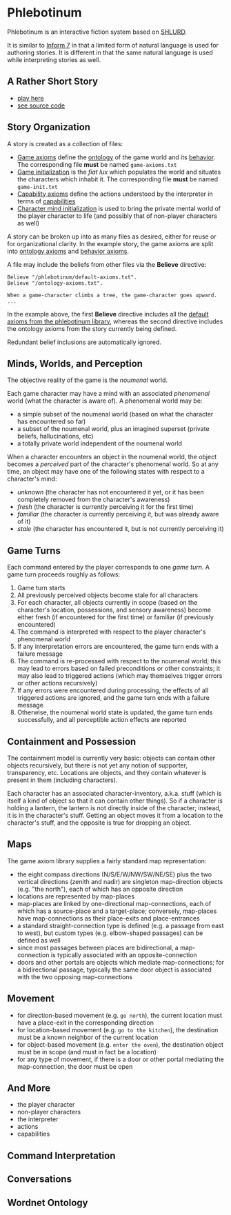 # Phlebotinum

Phlebotinum is an interactive fiction system based on [SHLURD](readme.md).

It is similar to [Inform 7](http://inform7.com) in that a limited form of
natural language is used for authoring stories.  It is different in
that the same natural language is used while interpreting stories as
well.

## A Rather Short Story

* [play here](http://phlebotinum.xyz:8000)
* [see source code](https://github.com/lingeringsocket/hello-phlebotinum)

## Story Organization

A story is created as a collection of files:

* [Game axioms](https://github.com/lingeringsocket/hello-phlebotinum/blob/master/game-axioms.txt) define the [ontology](ontology.md) of the game world and its [behavior](conditionals.md).  The corresponding file **must** be named ```game-axioms.txt```
* [Game initialization](https://github.com/lingeringsocket/hello-phlebotinum/blob/master/game-init.txt) is the *fiat lux* which populates the world and situates the characters which inhabit it.  The corresponding file **must** be named ```game-init.txt```
* [Capability axioms](https://github.com/lingeringsocket/hello-phlebotinum/blob/master/capability-axioms.txt) define the actions understood by the interpreter in terms of [capabilities](capabilities.md)
* [Character mind initialization](https://github.com/lingeringsocket/hello-phlebotinum/blob/master/player-mind-init.txt) is used to bring the private mental world of the player character to life (and possibly that of non-player characters as well)

A story can be broken up into as many files as desired, either for
reuse or for organizational clarity.  In the example story, the game
axioms are split into
[ontology axioms](https://github.com/lingeringsocket/hello-phlebotinum/blob/master/ontology-axioms.txt)
and
[behavior axioms](https://github.com/lingeringsocket/hello-phlebotinum/blob/master/behavior-axioms.txt).

A file may include the beliefs from other files via the **Believe** directive:

```
Believe "/phlebotinum/default-axioms.txt".
Believe "/ontology-axioms.txt".

When a game-character climbs a tree, the game-character goes upward.
...
```

In the example above, the first **Believe** directive includes all the
[default axioms from the phlebotinum library](https://github.com/lingeringsocket/shlurd/tree/master/cli/src/main/resources/phlebotinum), whereas the second
directive includes the ontology axioms from the story currently being defined.

Redundant belief inclusions are automatically ignored.

## Minds, Worlds, and Perception

The objective reality of the game is the *noumenal* world.

Each game character may have a mind with an associated *phenomenal*
world (what the character is aware of).  A phenomenal world may be:

* a simple subset of the noumenal world (based on what the character has encountered so far)
* a subset of the noumenal world, plus an imagined superset (private beliefs, hallucinations, etc)
* a totally private world independent of the noumenal world

When a character encounters an object in the noumenal world, the
object becomes a *perceived* part of the character's phenomenal world.
So at any time, an object may have one of the following states with
respect to a character's mind:

* *unknown* (the character has not encountered it yet, or it has been
  completely removed from the character's awareness)
* *fresh* (the character is currently perceiving it for the first time)
* *familiar* (the character is currently perceiving it, but was already aware of it)
* *stale* (the character has encountered it, but is not currently perceiving it)

## Game Turns

Each command entered by the player corresponds to one *game turn*.  A
game turn proceeds roughly as follows:

1. Game turn starts
1. All previously perceived objects become stale for all characters
1. For each character, all objects currently in scope (based on the character's location, possessions, and sensory awareness) become either fresh (if encountered for the first time) or familiar (if previously encountered)
1. The command is interpreted with respect to the player character's phenomenal world
1. If any interpretation errors are encountered, the game turn ends with a failure message
1. The command is re-processed with respect to the noumenal world; this may lead to errors based on failed preconditions or other constraints; it may also lead to triggered actions (which may themselves trigger errors or other actions recursively)
1. If any errors were encountered during processing, the effects of all triggered actions are ignored, and the game turn ends with a failure message
1. Otherwise, the noumenal world state is updated, the game turn ends successfully, and all perceptible action effects are reported

## Containment and Possession

The containment model is currently very basic: objects can contain
other objects recursively, but there is not yet any notion of
supporter, transparency, etc.  Locations are objects, and they contain
whatever is present in them (including characters).

Each character has an associated character-inventory, a.k.a. stuff
(which is itself a kind of object so that it can contain other
things).  So if a character is holding a lantern, the lantern is not
directly inside of the character; instead, it is in the character's
stuff.  Getting an object moves it from a location to the character's
stuff, and the opposite is true for dropping an object.

## Maps

The game axiom library supplies a fairly standard map representation:

* the eight compass directions (N/S/E/W/NW/SW/NE/SE) plus the two vertical directions (zenith and nadir) are singleton map-direction objects (e.g. "the north"), each of which has an opposite direction
* locations are represented by map-places
* map-places are linked by one-directional map-connections, each of which has a source-place and a target-place; conversely, map-places have map-connections as their place-exits and place-entrances
* a standard straight-connection type is defined (e.g. a passage from east to west), but custom types (e.g. elbow-shaped passages) can be defined as well
* since most passages between places are bidirectional, a map-connection is typically associated with an opposite-connection
* doors and other portals are objects which mediate map-connections; for a bidirectional passage, typically the same door object is associated with the two opposing map-connections

## Movement

* for direction-based movement (e.g. ```go north```), the current location must have a place-exit in the corresponding direction
* for location-based movement (e.g. ```go to the kitchen```), the destination must be a known neighbor of the current location
* for object-based movement (e.g. ```enter the oven```), the destination object must be in scope (and must in fact be a location)
* for any type of movement, if there is a door or other portal mediating the map-connection, the door must be open

## And More

* the player character
* non-player characters
* the interpreter
* actions
* capabilities

## Command Interpretation

## Conversations

## Wordnet Ontology


